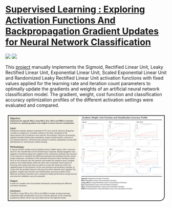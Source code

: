 # [Supervised Learning : Exploring Activation Functions And Backpropagation Gradient Updates for Neural Network Classification](https://johnpaulinepineda.github.io/Portfolio_Project_48/)

[![](https://img.shields.io/badge/Python-black?logo=Python)](#) [![](https://img.shields.io/badge/Jupyter-black?logo=Jupyter)](#)

This [project](https://johnpaulinepineda.github.io/Portfolio_Project_48/) manually implements the Sigmoid, Rectified Linear Unit, Leaky Rectified Linear Unit, Exponential Linear Unit, Scaled Exponential Linear Unit and Randomized Leaky Rectified Linear Unit activation functions with fixed values applied for the learning rate and iteration count parameters to optimally update the gradients and weights of an artificial neural network classification model. The gradient, weight, cost function and classification accuracy optimization profiles of the different activation settings were evaluated and compared.

<img src="docs/Project48_Summary.png?raw=true"/>
